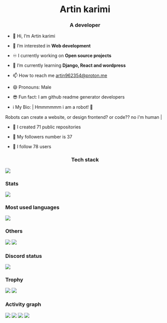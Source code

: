 
<h1 align="center">Artin karimi</h1>
<h3 align="center">A developer</h3>

- 👋 Hi, I’m Artin karimi


- 👀 I’m interested in **Web development**

- ♾ I currently working on **Open source projects**

- 🌱 I’m currently learning **Django, React and wordpress**

- 📫 How to reach me artin962354@proton.me

- 😄 Pronouns: Male

- 😎 Fun fact: I am github readme generator developers

- ℹ️ My Bio: | Hmmmmmm i am a robot! 🤖 

Robots can create a website, or design frontend? or code?? no i'm human |

- 📂 I created 71 public repositories

- 👤 My followers number is 37

- 👤 I follow 78 users

<h3 align="center">Tech stack</h3>
<img src="https://skillicons.dev/icons?i=html,css,js,vim,vscode,git,c,php,python,go,bash,github,pycharm,flask,django,linux,neovim,bootstrap,tailwind,arch,debian,ubuntu,electron,dart,markdown,mint,figma,sublime,mysql,react,ruby,discord,powershell,wordpress">
<h3>Stats</h3>
<img src="https://github-readme-stats.vercel.app/api?username=Thecode764&show_icons=true&theme=dracula">
<h3>Most used languages</h3>
<img src="https://github-readme-stats.vercel.app/api/top-langs/?username=Thecode764&theme=dracula&langs_count=300">
<h3>Others</h3>
<img src="https://hits.seeyoufarm.com/api/count/incr/badge.svg?url=https%3A%2F%2Fgithub.com%2FThecode764%2F&count_bg=%23000&title_bg=%23171717&icon=github.svg&icon_color=%23FFFFFF&title=Visits&edge_flat=false">
<img src="https://img.shields.io/github/followers/Thecode764">
<h3>Discord status</h3>
<!--Join to lanyard server for this-->
<img src="https://lanyard.cnrad.dev/api/1125429179685548112">
<h3>Trophy</h3>
<img src="https://github-profile-trophy.vercel.app/?username=Thecode764&theme=dracula">
<img src="https://streak-stats.demolab.com/?user=Thecode764&theme=dracula">
<h3>Activity graph</h3>
<img src="https://github-readme-activity-graph.vercel.app/graph/?username=Thecode764&bg_color=000&color=fff&line=00E676&point=fff&hide_border=true">

<img src="https://github-profile-summary-cards.vercel.app/api/cards/profile-details?username=Thecode764&theme=dark">

<img src="https://github-profile-summary-cards.vercel.app/api/cards/stats?username=Thecode764&theme=dark">

<img src="https://github-readme-stats.vercel.app/api/wakatime?username=Thecode764&theme=dracula">
